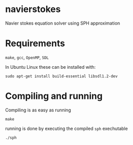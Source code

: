 navierstokes
============

Navier stokes equation solver using SPH approximation

# Requirements
`make`, `gcc`, `OpenMP`, `SDL`

In Ubuntu Linux these can be installed with:

    sudo apt-get install build-essential libsdl1.2-dev

# Compiling and running
Compiling is as easy as running

    make

running is done by executing the compiled `sph` exechutable

    ./sph
